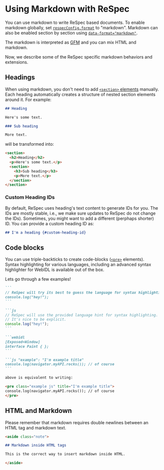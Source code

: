 # Using Markdown with ReSpec

You can use markdown to write ReSpec based documents. To enable markdown globally, set [`respecConfig.format`](format) to "markdown". Markdown can also be enabled section by section using [`data-format="markdown"`](data-format).

The markdown is interpreted as [GFM](https://guides.github.com/features/mastering-markdown/) and you can mix HTML and markdown.

Now, we describe some of the ReSpec specific markdown behaviors and extensions.

## Headings

When using markdown, you don't need to add [`<section>` elements](section) manually. Each heading automatically creates a structure of nested section elements around it. For example:

```markdown "example": "Markdown headings and automatic section structure generation."
## Heading

Here's some text.

### Sub heading

More text.
```

will be transformed into:

<samp>

```html
<section>
  <h2>Heading</h2>
  <p>Here's some text.</p>
  <section>
    <h3>Sub heading</h3>
    <p>More text.</p>
  </section>
</section>
```

</samp>

### Custom Heading IDs

By default, ReSpec uses heading's text content to generate IDs for you. The IDs are mostly stable, i.e., we make sure updates to ReSpec do not change the IDs). Sometimes, you might want to add a different (perphaps shorter) ID. You can provide a custom heading ID as:

```markdown "example": "Specifying a custom ID for a heading."
## I'm a heading {#custom-heading-id}
```

## Code blocks

You can use triple-backticks to create code-blocks ([`<pre>`](pre-and-code-elements) elements). Syntax highlighting for various languages, including an advanced syntax highlighter for WebIDL is available out of the box.

Lets go through a few examples!

````markdown "example": "A simple code-block."
```
// ReSpec will try its best to guess the language for syntax highlighting.
console.log("hey!");
```
````

````markdown "example": "A simple code-block with language hint."
```js
// ReSpec will use the provided language hint for syntax highlighting.
// It's nice to be explicit.
console.log("hey!");
```
````

````markdown "example": "A WebIDL block."
```webidl
[Exposed=Window]
interface Paint { };
```
````

````markdown "example": "A pre.example."
```js "example": "I'm example title"
console.log(navigator.myAPI.rocks()); // of course
```

above is equivalent to writing:

<pre class="example js" title="I'm example title">
console.log(navigator.myAPI.rocks()); // of course
</pre>
````

## HTML and Markdown

Please remember that markdown requires double newlines between an HTML tag and markdown text.

```markdown "example": "Mixing HTML and markdown."
<aside class="note">

## Markdown inside HTML tags

This is the correct way to insert markdown inside HTML.

</aside>
```
